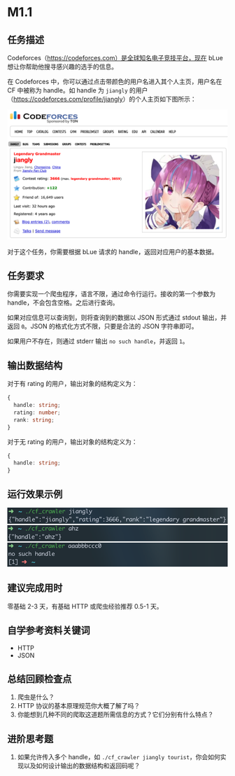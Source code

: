 # M1.1

## 任务描述

Codeforces（https://codeforces.com）是全球知名电子竞技平台，现在 bLue 想让你帮助他搜寻感兴趣的选手的信息。

在 Codeforces 中，你可以通过点击带颜色的用户名进入其个人主页，用户名在 CF 中被称为 handle。如 handle 为 `jiangly` 的用户（<https://codeforces.com/profile/jiangly>）的个人主页如下图所示：

![the screenshot of user jiangly](./M1-1-assets/cf-user-screenshot.png)

对于这个任务，你需要根据 bLue 请求的 handle，返回对应用户的基本数据。

## 任务要求

你需要实现一个爬虫程序，语言不限，通过命令行运行。接收的第一个参数为 handle，不会包含空格。之后进行查询。

如果对应信息可以查询到，则将查询到的数据以 JSON 形式通过 stdout 输出，并返回 `0`。JSON 的格式化方式不限，只要是合法的 JSON 字符串即可。

如果用户不存在，则通过 stderr 输出 `no such handle`，并返回 `1`。

## 输出数据结构

对于有 rating 的用户，输出对象的结构定义为：

```typescript
{
  handle: string;
  rating: number;
  rank: string;
}
```

对于无 rating 的用户，输出对象的结构定义为：

```typescript
{
  handle: string;
}
```

## 运行效果示例

![M1.1 sample #1](./M1-1-assets/sample-1.png)
![M1.1 sample #2](./M1-1-assets/sample-2.png)
![M1.1 sample #3](./M1-1-assets/sample-3.png)

## 建议完成用时

零基础 2-3 天，有基础 HTTP 或爬虫经验推荐 0.5-1 天。

## 自学参考资料关键词

- HTTP
- JSON

## 总结回顾检查点

1. 爬虫是什么？
2. HTTP 协议的基本原理规范你大概了解了吗？
3. 你能想到几种不同的爬取这道题所需信息的方式？它们分别有什么特点？

## 进阶思考题

1. 如果允许传入多个 handle，如 `./cf_crawler jiangly tourist`，你会如何实现以及如何设计输出的数据结构和返回码呢？
